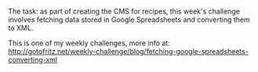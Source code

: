 The task: as part of creating the CMS for recipes, this week's challenge involves fetching data stored in Google Spreadsheets and converting them to XML.

This is one of my weekly challenges, more info at: http://gotofritz.net/weekly-challenge/blog/fetching-google-spreadsheets-converting-xml

